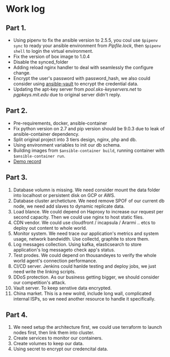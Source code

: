 # Work log

## Part 1.

* Using pipenv to fix the ansible version to 2.5.5, you coul use ```$pipenv sync``` to ready your ansible environment from *Pipfile.lock*, then ```$pipenv shell``` to login the virtual environment.
* Fix the version of box image to 1.0.4
* Disable the synced_folder
* Adding reload nginx handler to deal with seamlessly the configure change.
* Encrypt the user's password with password_hash, we also could consider using [ansible-vault](https://docs.ansible.com/ansible/latest/user_guide/vault.html) to encrypt the credential data.
* Updating the apt-key server from *pool.sks-keyservers.net* to *pgpkeys.mit.edu* due to original server didn't reply.

## Part 2.
* Pre-requirements, docker, ansible-container
* Fix python version on 2.7 and pip version should be 9.0.3 due to leak of ansible-container dependency.
* Split original project into 3 tiers design, nginx, php and db.
* Using environment variables to init our db schema.
* Building images from ```$ansible-container build```, running container with ```$ansible-container run```.
* [Demo record](https://asciinema.org/a/PBc9cUDo0AuUexZyjDSrITHoy)

## Part 3.
1. Database volumn is missing. We need consider mount the data folder into localhost or persistent disk on GCP or AWS.
2. Database cluster archeticture. We need remove SPOF of our current db node, we need add slaves to dynamic replicate data.
3. Load blance. We could depend on Haproxy to increase our request per second capacity. Then we could use nginx to host static files.
4. CDN vendor. We could use cloudfront / incapsula / Ararmi .. etcs to deploy out content to whole world.
5. Monitor system. We need trace our application's metrics and system usage, network bandwidth. Use collectd, graphite to store them.
6. Log messages collection. Using kafka, elasticsearch to store application's log messageto check app's status.
7. Test prodes. We could depend on thousandeyes to verify the whole world agent's connection performance.
8. CI/CD server. Jenkins could hanlde testing and deploy jobs, we just need write the linking scripts.
9. DDoS protection. As our business getting bigger, we should consider our competition's attack.
10. Vault server. To keep senstive data encrypted.
11. China market. This is a new wolrd, include long wall, complicated internal ISPs, so we need another resource to handle it specifically.

## Part 4.
1. We need setup the architecture first, we could use terraform to launch nodes first, then link them into cluster.
2. Create services to monitor our containers.
3. Create volumes to keep our data.
4. Using secret to encrypt our credencital data. 